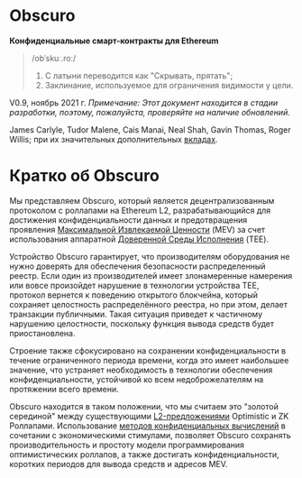 # Obscuro
**Конфиденциальные смарт-контракты для Ethereum**

> /obˈskuː.roː/
> 1. С латыни переводится как "Скрывать, прятать";
> 2. Заклинание, используемое для ограничения видимости у цели.

V0.9, ноябрь 2021 г. 
_Примечание: Этот документ находится в стадии разработки, поэтому, пожалуйста, проверяйте на наличие обновлений._

James Carlyle, Tudor Malene, Cais Manai, Neal Shah, Gavin Thomas, Roger Willis; при их значительных дополнительных [вкладах](./appendix#contributors).

# Кратко об Obscuro
Мы представляем Obscuro, который является децентрализованным протоколом с роллапами на Ethereum L2, разрабатывающийся для достижения конфиденциальности данных и предотвращения проявления [Максимальной Извлекаемой Ценности](https://ethereum.org/en/developers/docs/mev/) (MEV) за счет использования аппаратной [Доверенной Среды Исполнения](https://en.wikipedia.org/wiki/Trusted_execution_environment) (TEE).

Устройство Obscuro гарантирует, что производителям оборудования не нужно доверять для обеспечения безопасности распределенный реестр. Если один из производителей имеет злонамеренные намерения или вовсе произойдет нарушение в технологии устройства TEE, протокол вернется к поведению открытого блокчейна, который сохраняет целостность распределённого реестра, но при этом, делает транзакции публичными. Такая ситуация приведет к частичному нарушению целостности, поскольку функция вывода средств будет приостановлена.

Строение также сфокусировано на сохранении конфиденциальности в течение ограниченного периода времени, когда это имеет наибольшее значение, что устраняет необходимость в технологии обеспечения конфиденциальности, устойчивой ко всем недоброжелателям на протяжении всего времени.

Obscuro находится в таком положении, что мы считаем это "золотой серединой" между существующими [L2-предложениями](https://ethereum.org/en/developers/docs/scaling/layer-2-rollups/) Optimistic и ZK Роллапами. Использование [методов конфиденциальных вычислений](https://www.intel.co.uk/content/www/uk/en/security/confidential-computing.html) в сочетании с экономическими стимулами, позволяет Obscuro сохранять производительность и простоту модели программирования оптимистических роллапов, а также достигать конфиденциальности, коротких периодов для вывода средств и адресов MEV.
